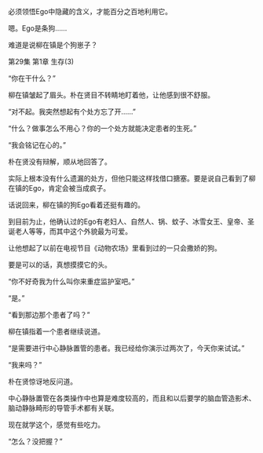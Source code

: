 必须领悟Ego中隐藏的含义，才能百分之百地利用它。

嗯。Ego是条狗……

难道是说柳在镇是个狗崽子？

第29集 第1章 生存(3)

“你在干什么？”

柳在镇皱起了眉头。朴在贤目不转睛地盯着他，让他感到很不舒服。

“对不起。我突然想起有个处方忘了开……”

“什么？做事怎么不用心？你的一个处方就能决定患者的生死。”

“我会铭记在心的。”

朴在贤没有辩解，顺从地回答了。

实际上根本没有什么遗漏的处方，但他只能这样找借口搪塞。要是说自己看到了柳在镇的Ego，肯定会被当成疯子。

话说回来，柳在镇的狗Ego看着还挺有趣的。

到目前为止，他确认过的Ego有老妇人、自然人、锅、蚊子、冰雪女王、皇帝、圣诞老人等等，而其中这个外貌最为可爱。

让他想起了以前在电视节目《动物农场》里看到过的一只会撒娇的狗。

要是可以的话，真想摸摸它的头。

“你不好奇我为什么叫你来重症监护室吧。”

“是。”

“看到那边那个患者了吗？”

柳在镇指着一个患者继续说道。

“是需要进行中心静脉置管的患者。我已经给你演示过两次了，今天你来试试。”

“我来吗？”

朴在贤惊讶地反问道。

中心静脉置管在各类操作中也算是难度较高的，而且和以后要学的脑血管造影术、脑动静脉畸形的导管手术都有关联。

现在就学这个，感觉有些吃力。

“怎么？没把握？”